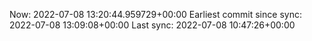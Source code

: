 Now: 2022-07-08 13:20:44.959729+00:00 Earliest commit since sync: 2022-07-08 13:09:08+00:00 Last sync: 2022-07-08 10:47:26+00:00

